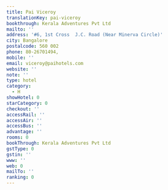 ```yaml
---
title: Pai Viceroy
translationKey: pai-viceroy
bookthrough: Kerala Adventures Pvt Ltd
mailto: ''
address: '#6, 1st Cross  J.C. Road (Near Minerva Circle)'
city: Bangalore
postalcode: 560 002
phone: 80-26701494,
mobile: ''
email: viceroy@paihotels.com
website: ''
note: ''
type: hotel
category:
  - H
showHotel: 0
starCategory: 0
checkout: ''
accessRail: ''
accessAir: ''
accessBus: ''
advantage: ''
rooms: 0
bookThrough: Kerala Adventures Pvt Ltd
gstType: 0
gstin: ''
www: ''
web: 0
mailTo: ''
ranking: 0
---
```







